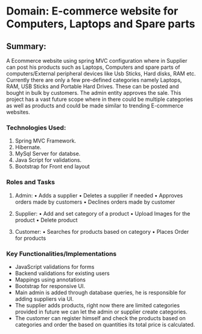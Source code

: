 # Domain: E-commerce website for Computers, Laptops and Spare parts #


## Summary: ##
A Ecommerce website using spring MVC configuration where in Supplier can post his products such as Laptops, Computers and spare parts of computers/External peripheral devices like Usb Sticks, Hard disks, RAM etc. Currently there are only a few pre-defined categories namely Laptops, RAM, USB Sticks and Portable Hard Drives. These can be posted and bought in bulk by customers. The admin entity approves the sale. This project has a vast future scope where in there could be multiple categories as well as products and could be made similar to trending E-commerce websites.


### Technologies Used: ###
1. Spring MVC Framework.
2. Hibernate.
3. MySql Server for databse.
4. Java Script for validations.
5. Bootstrap for Front end layout


### Roles and Tasks ###
1. Admin:
•	Adds a supplier
•	Deletes a supplier if needed
•	Approves orders made by customers
•	Declines orders made by customer

2. Supplier:
•	Add and set category of a product
•	Upload Images for the product
•	Delete product

3. Customer:
•	Searches for products based on category
•	Places Order for products



### Key Functionalities/Implementations ###
-	JavaScript validations for forms
-	Backend validations for existing users
-	Mappings using annotations
-	Bootstrap for responsive UI.
-	Main admin is added through database queries, he is responsible for adding suppliers via UI.
-	The supplier adds products, right now there are limited categories provided in future we can let the admin or supplier create categories.
-	The customer can register himself and check the products based on categories and order the based on quantities its total price is calculated.



